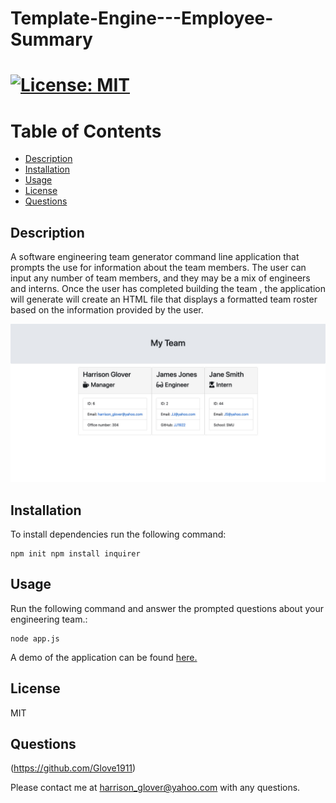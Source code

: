 # Template-Engine---Employee-Summary

# [![License: MIT](https://img.shields.io/badge/License-MIT-yellow.svg)](https://opensource.org/licenses/MIT)

# Table of Contents
- [Description](#description)
- [Installation](#installation)
- [Usage](#usage)
- [License](#license)
- [Questions](#questions)



 ## Description
A software engineering team generator command line application that prompts the use for information about the team members.  The user can input any number of team members, and they may be a mix of engineers and interns.  Once the user has completed building the team , the application will generate will create an HTML file that displays a formatted team roster based on the information provided by the user.

<img src = "https://github.com/Glove1911/Template-Engine---Employee-Summary/blob/main/9ED653D4-C300-4230-9312-10E5855A2FFC.jpeg">

## Installation
To install dependencies run the following command: 
```
npm init npm install inquirer
```


## Usage
Run the following command and answer the prompted questions about your engineering team.:
```
node app.js
```

A demo of the application can be found [here.](https://drive.google.com/file/d/1b-84qqvnbMwxKpgaH8Ms2CQGeqmvk8c0/view)
## License
MIT




## Questions
(https://github.com/Glove1911) 


Please contact me at [harrison_glover@yahoo.com](mailto:harrison_glover@yahoo.com) with any questions.
